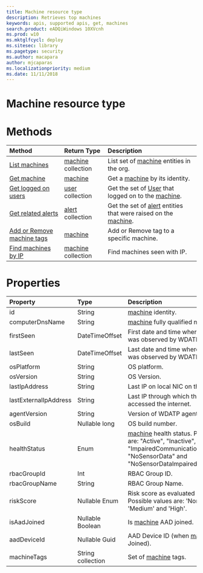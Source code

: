 ```yaml
---
title: Machine resource type
description: Retrieves top machines
keywords: apis, supported apis, get, machines
search.product: eADQiWindows 10XVcnh
ms.prod: w10
ms.mktglfcycl: deploy
ms.sitesec: library
ms.pagetype: security
ms.author: macapara
author: mjcaparas
ms.localizationpriority: medium
ms.date: 11/11/2018
---
```


# Machine resource type


# Methods
Method|Return Type |Description
:---|:---|:---
[List machines](get-machines-windows-defender-advanced-threat-protection-new.md) | [machine](machine-windows-defender-advanced-threat-protection-new.md) collection | List set of [machine](machine-windows-defender-advanced-threat-protection-new.md) entities in the org.
[Get machine](get-machine-by-id-windows-defender-advanced-threat-protection-new.md) | [machine](machine-windows-defender-advanced-threat-protection-new.md) | Get a [machine](machine-windows-defender-advanced-threat-protection-new.md) by its identity.
[Get logged on users](get-machine-log-on-users-windows-defender-advanced-threat-protection-new.md) | [user](user-windows-defender-advanced-threat-protection-new.md) collection | Get the set of [User](user-windows-defender-advanced-threat-protection-new.md) that logged on to the [machine](machine-windows-defender-advanced-threat-protection-new.md).
[Get related alerts](get-machine-related-alerts-windows-defender-advanced-threat-protection-new.md) | [alert](alerts-windows-defender-advanced-threat-protection-new.md) collection | Get the set of [alert](alerts-windows-defender-advanced-threat-protection-new.md) entities that were raised on the [machine](machine-windows-defender-advanced-threat-protection-new.md).
[Add or Remove machine tags](add-or-remove-machine-tags-windows-defender-advanced-threat-protection-new.md) | [machine](machine-windows-defender-advanced-threat-protection-new.md) | Add or Remove tag to a specific machine.
[Find machines by IP](find-machines-by-ip-windows-defender-advanced-threat-protection-new.md) | [machine](machine-windows-defender-advanced-threat-protection-new.md) collection | Find machines seen with IP.

# Properties
Property |	Type	|	Description
:---|:---|:---
id | String | [machine](machine-windows-defender-advanced-threat-protection-new.md) identity.
computerDnsName | String | [machine](machine-windows-defender-advanced-threat-protection-new.md) fully qualified name.
firstSeen | DateTimeOffset | First date and time where the [machine](machine-windows-defender-advanced-threat-protection-new.md) was observed by WDATP.
lastSeen | DateTimeOffset | Last date and time where the [machine](machine-windows-defender-advanced-threat-protection-new.md) was observed by WDATP.
osPlatform | String | OS platform.
osVersion | String | OS Version.
lastIpAddress | String | Last IP on local NIC on the [machine](machine-windows-defender-advanced-threat-protection-new.md).
lastExternalIpAddress | String | Last IP through which the [machine](machine-windows-defender-advanced-threat-protection-new.md) accessed the internet.
agentVersion | String | Version of WDATP agent.
osBuild | Nullable long | OS build number.
healthStatus | Enum | [machine](machine-windows-defender-advanced-threat-protection-new.md) health status. Possible values are: "Active", "Inactive", "ImpairedCommunication", "NoSensorData" and "NoSensorDataImpairedCommunication"
rbacGroupId | Int | RBAC Group ID.
rbacGroupName | String | RBAC Group Name.
riskScore | Nullable Enum | Risk score as evaluated by WDATP. Possible values are: 'None', 'Low', 'Medium' and 'High'.
isAadJoined | Nullable Boolean | Is [machine](machine-windows-defender-advanced-threat-protection-new.md) AAD joined.
aadDeviceId | Nullable Guid | AAD Device ID (when [machine](machine-windows-defender-advanced-threat-protection-new.md) is Aad Joined).
machineTags | String collection | Set of [machine](machine-windows-defender-advanced-threat-protection-new.md) tags.